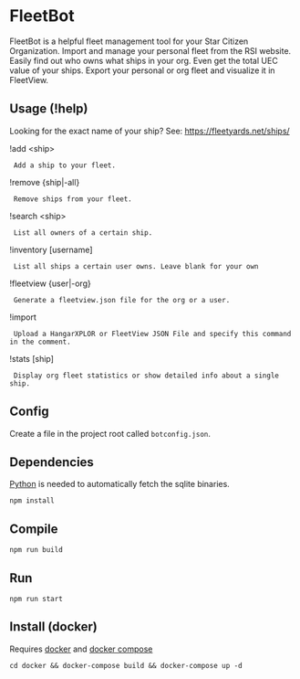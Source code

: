 # FleetBot

FleetBot is a helpful fleet management tool for your Star Citizen Organization. Import and manage your personal fleet from the RSI website. Easily find out who owns
what ships in your org. Even get the total UEC value of your ships. Export your personal or org fleet and visualize it in FleetView.

## Usage (!help)

Looking for the exact name of your ship? See: https://fleetyards.net/ships/

!add \<ship\>
     
     Add a ship to your fleet.
     
!remove {ship|-all}

     Remove ships from your fleet.
     
!search \<ship\>
     
     List all owners of a certain ship.
     
!inventory [username]

     List all ships a certain user owns. Leave blank for your own
    
!fleetview {user|-org}

     Generate a fleetview.json file for the org or a user.
     
!import

     Upload a HangarXPLOR or FleetView JSON File and specify this command in the comment.
     
!stats [ship] 

     Display org fleet statistics or show detailed info about a single ship.
     
  
## Config

Create a file in the project root called `botconfig.json`.

## Dependencies

[Python](https://www.python.org/) is needed to automatically fetch the sqlite binaries.

```
npm install
```

## Compile

```
npm run build
```

## Run

```
npm run start
```

## Install (docker)
Requires [docker](https://docs.docker.com/get-docker/) and [docker compose](https://docs.docker.com/compose/install/) 
```
cd docker && docker-compose build && docker-compose up -d
```
